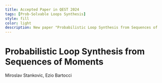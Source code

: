 ```yaml
---
title: Accepted Paper in QEST 2024
tags: [Prob-Solvable Loops Synthesis]  
style: fill
color: light
description: New paper "Probabilistic Loop Synthesis from Sequences of Moments" accepted to the Joint QEST (the International Conference on Quantitative Evaluation of SysTems) + FORMATS ( International Conference on Formal Modeling and Analysis of Timed Systems)
---
```


# Probabilistic Loop Synthesis from Sequences of Moments 
Miroslav Stankovic, Ezio Bartocci
